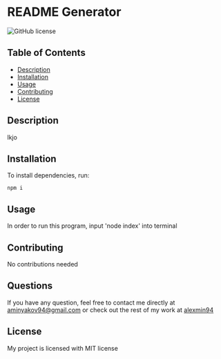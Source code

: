 # README Generator
  ![GitHub license](https://img.shields.io/badge/license-MIT-blue.svg)
  ## Table of Contents
  - [Description](#description)
  - [Installation](#installation)
  - [Usage](#usage)
  - [Contributing](#contributing)
  - [License](#license)

  ## Description
  lkjo


  ## Installation
  To install dependencies, run:
  ```
  npm i
  ```

  ## Usage
  In order to run this program, input 'node index' into terminal

  ## Contributing
  No contributions needed

  ## Questions
  If you have any question, feel free to contact me directly at aminyakov94@gmail.com
  or check out the rest of my work at [alexmin94](https://github.com/alexmin94) 

  ## License
  
  My project is licensed with MIT license

